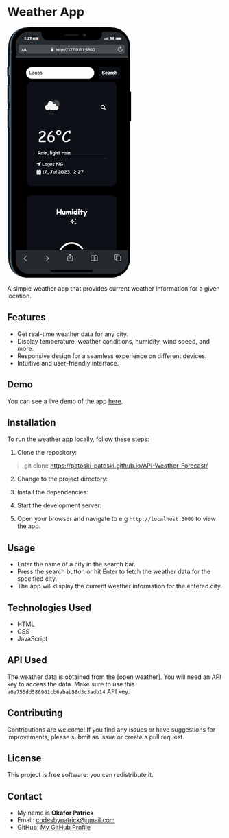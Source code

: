 # Weather App

![Weather App Screenshot](/images/mobile%20(1).png)

A simple weather app that provides current weather information for a given location.

## Features

- Get real-time weather data for any city.
- Display temperature, weather conditions, humidity, wind speed, and more.
- Responsive design for a seamless experience on different devices.
- Intuitive and user-friendly interface.

## Demo

You can see a live demo of the app [here](https://patoski-patoski.github.io/API-Weather-Forecast/).

## Installation

To run the weather app locally, follow these steps:

1. Clone the repository:
   
> git clone https://patoski-patoski.github.io/API-Weather-Forecast/


2. Change to the project directory:

3. Install the dependencies:

4. Start the development server:

5. Open your browser and navigate to e.g `http://localhost:3000` to view the app.

## Usage

- Enter the name of a city in the search bar.
- Press the search button or hit Enter to fetch the weather data for the specified city.
- The app will display the current weather information for the entered city.

## Technologies Used

- HTML
- CSS
- JavaScript

## API Used

The weather data is obtained from the [open weather]. You will need an API key to access the data. Make sure to use this `a6e755dd586961cb6abab58d3c3adb14` API key.

## Contributing

Contributions are welcome! If you find any issues or have suggestions for improvements, please submit an issue or create a pull request.

## License

This project is free software: you can redistribute it. 


## Contact

- My name is **Okafor Patrick**
- Email: codesbypatrick@gmail.com
- GitHub: [My GitHub Profile](https://github.com/Patoski-patoski)

